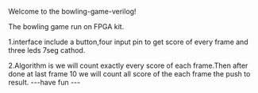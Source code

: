 Welcome to the bowling-game-verilog!

The bowling game run on FPGA kit.

1.interface include a button,four input pin to get score of every frame and three leds 7seg cathod.

2.Algorithm is we will count exactly every score of each frame.Then after done at last frame 10 we will count all score of the each frame the push to result.
---have fun ---
